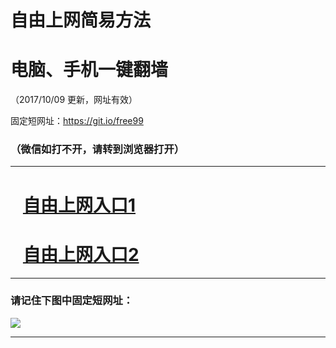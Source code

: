 ﻿# 自由上网简易方法

# 电脑、手机一键翻墙

（2017/10/09 更新，网址有效）

固定短网址：https://git.io/free99

### （微信如打不开，请转到浏览器打开）


***





# &nbsp;&nbsp; <a href="http://ft2073823685.fwq-tz-1001.info/fwqtz01.html?t=100900119829 " target="_blank">自由上网入口1</a>
# &nbsp;&nbsp; <a href="http://ft214241677.fwq-tz-1002.info/fwqtz02.html?t=100900115859 " target="_blank">自由上网入口2</a>
***

### 请记住下图中固定短网址：

<img src="https://s3-us-west-2.amazonaws.com/fwq-1001/yjfq-20170905okok.png" /> 


***

